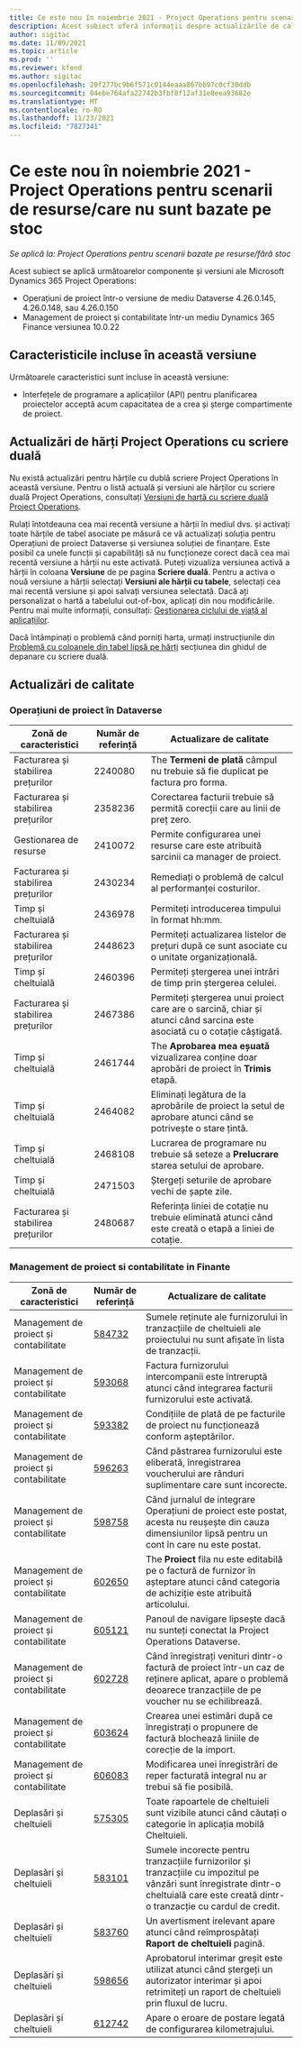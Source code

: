 ```yaml
---
title: Ce este nou în noiembrie 2021 - Project Operations pentru scenarii de resurse/care nu sunt bazate pe stoc
description: Acest subiect oferă informații despre actualizările de calitate care sunt disponibile în ediția din noiembrie 2021 a Operațiunilor de proiect pentru scenarii bazate pe resurse/nestoc.
author: sigitac
ms.date: 11/09/2021
ms.topic: article
ms.prod: ''
ms.reviewer: kfend
ms.author: sigitac
ms.openlocfilehash: 20f277bc9b6f571c0144eaaa867bb97c0cf30ddb
ms.sourcegitcommit: 04ebe764afa22742b3fbf8f12af31e8eea93682e
ms.translationtype: MT
ms.contentlocale: ro-RO
ms.lasthandoff: 11/23/2021
ms.locfileid: "7827341"
---
```

# <a name="whats-new-november-2021---project-operations-for-resourcenon-stocked-based-scenarios"></a>Ce este nou în noiembrie 2021 - Project Operations pentru scenarii de resurse/care nu sunt bazate pe stoc

*Se aplică la: Project Operations pentru scenarii bazate pe resurse/fără stoc*

Acest subiect se aplică următoarelor componente și versiuni ale Microsoft Dynamics 365 Project Operations:

- Operațiuni de proiect într-o versiune de mediu Dataverse 4.26.0.145, 4.26.0.148, sau 4.26.0.150
- Management de proiect și contabilitate într-un mediu Dynamics 365 Finance versiunea 10.0.22

## <a name="features-included-in-this-release"></a>Caracteristicile incluse în această versiune

Următoarele caracteristici sunt incluse în această versiune:

- Interfețele de programare a aplicațiilor (API) pentru planificarea proiectelor acceptă acum capacitatea de a crea și șterge compartimente de proiect.

## <a name="project-operations-dual-write-maps-updates"></a>Actualizări de hărți Project Operations cu scriere duală

Nu există actualizări pentru hărțile cu dublă scriere Project Operations în această versiune. Pentru o listă actuală și versiuni ale hărților cu scriere duală Project Operations, consultați [Versiuni de hartă cu scriere duală Project Operations](/dynamics365/project-operations/environment/resource-dual-write-maps).

Rulați întotdeauna cea mai recentă versiune a hărții în mediul dvs. și activați toate hărțile de tabel asociate pe măsură ce vă actualizați soluția pentru Operațiuni de proiect Dataverse și versiunea soluției de finanțare. Este posibil ca unele funcții și capabilități să nu funcționeze corect dacă cea mai recentă versiune a hărții nu este activată. Puteți vizualiza versiunea activă a hărții în coloana **Versiune** de pe pagina **Scriere duală**. Pentru a activa o nouă versiune a hărții selectați **Versiuni ale hărții cu tabele**, selectați cea mai recentă versiune și apoi salvați versiunea selectată. Dacă ați personalizat o hartă a tabelului out-of-box, aplicați din nou modificările. Pentru mai multe informații, consultați: [Gestionarea ciclului de viață al aplicațiilor](/dynamics365/fin-ops-core/dev-itpro/data-entities/dual-write/app-lifecycle-management).

Dacă întâmpinați o problemă când porniți harta, urmați instrucțiunile din [Problemă cu coloanele din tabel lipsă pe hărți](/dynamics365/fin-ops-core/dev-itpro/data-entities/dual-write/dual-write-troubleshooting-finops-upgrades#missing-table-columns-issue-on-maps) secțiunea din ghidul de depanare cu scriere duală.

## <a name="quality-updates"></a>Actualizări de calitate

### <a name="project-operations-in-dataverse"></a>Operațiuni de proiect în Dataverse

| Zonă de caracteristici | Număr de referință | Actualizare de calitate |
| --- | --- | --- |
| Facturarea și stabilirea prețurilor | 2240080 | The **Termeni de plată** câmpul nu trebuie să fie duplicat pe factura pro forma. |
| Facturarea și stabilirea prețurilor | 2358236 | Corectarea facturii trebuie să permită corecții care au linii de preț zero. |
| Gestionarea de resurse | 2410072 | Permite configurarea unei resurse care este atribuită sarcinii ca manager de proiect. |
| Facturarea și stabilirea prețurilor | 2430234 | Remediați o problemă de calcul al performanței costurilor. |
| Timp și cheltuială | 2436978 | Permiteți introducerea timpului în format hh:mm. |
| Facturarea și stabilirea prețurilor | 2448623 | Permiteți actualizarea listelor de prețuri după ce sunt asociate cu o unitate organizațională. |
| Timp și cheltuială | 2460396 | Permiteți ștergerea unei intrări de timp prin ștergerea celulei. |
| Facturarea și stabilirea prețurilor | 2467386 | Permiteți ștergerea unui proiect care are o sarcină, chiar și atunci când sarcina este asociată cu o cotație câștigată. |
| Timp și cheltuială | 2461744 | The **Aprobarea mea eșuată** vizualizarea conține doar aprobări de proiect în **Trimis** etapă. |
| Timp și cheltuială | 2464082 | Eliminați legătura de la aprobările de proiect la setul de aprobare atunci când se potrivește o stare țintă. |
| Timp și cheltuială | 2468108 | Lucrarea de programare nu trebuie să seteze a **Prelucrare** starea setului de aprobare. |
| Timp și cheltuială | 2471503 | Ștergeți seturile de aprobare vechi de șapte zile. |
| Facturarea și stabilirea prețurilor | 2480687 | Referința liniei de cotație nu trebuie eliminată atunci când este creată o etapă a liniei de cotație. |

### <a name="project-management-and-accounting-in-finance"></a>Management de proiect si contabilitate in Finante

| Zonă de caracteristici | Număr de referință | Actualizare de calitate |
| --- | --- | --- |
| Management de proiect și contabilitate | [584732](https://fix.lcs.dynamics.com/Issue/Details/?bugId=584732) | Sumele reținute ale furnizorului în tranzacțiile de cheltuieli ale proiectului nu sunt afișate în lista de tranzacții. |
| Management de proiect și contabilitate | [593068](https://fix.lcs.dynamics.com/Issue/Details/?bugId=593068) | Factura furnizorului intercompanii este întreruptă atunci când integrarea facturii furnizorului este activată. |
| Management de proiect și contabilitate | [593382](https://fix.lcs.dynamics.com/Issue/Details/?bugId=593382) | Condițiile de plată de pe facturile de proiect nu funcționează conform așteptărilor. |
| Management de proiect și contabilitate | [596263](https://fix.lcs.dynamics.com/Issue/Details/?bugId=596263) | Când păstrarea furnizorului este eliberată, înregistrarea voucherului are rânduri suplimentare care sunt incorecte. |
| Management de proiect și contabilitate | [598758](https://fix.lcs.dynamics.com/Issue/Details/?bugId=598758) | Când jurnalul de integrare Operațiuni de proiect este postat, acesta nu reușește din cauza dimensiunilor lipsă pentru un cont în care nu este postat. |
| Management de proiect și contabilitate | [602650](https://fix.lcs.dynamics.com/Issue/Details/?bugId=602650) | The **Proiect** fila nu este editabilă pe o factură de furnizor în așteptare atunci când categoria de achiziție este atribuită articolului. |
| Management de proiect și contabilitate | [605121](https://fix.lcs.dynamics.com/Issue/Details/?bugId=605121) | Panoul de navigare lipsește dacă nu sunteți conectat la Project Operations Dataverse. |
| Management de proiect și contabilitate | [602728](https://fix.lcs.dynamics.com/Issue/Details/?bugId=602728) | Când înregistrați venituri dintr-o factură de proiect într-un caz de reținere aplicat, apare o problemă deoarece tranzacțiile de pe voucher nu se echilibrează. |
| Management de proiect și contabilitate | [603624](https://fix.lcs.dynamics.com/Issue/Details/?bugId=603624) | Crearea unei estimări după ce înregistrați o propunere de factură blochează liniile de corecție de la import. |
| Management de proiect și contabilitate | [606083](https://fix.lcs.dynamics.com/Issue/Details/?bugId=606083) | Modificarea unei înregistrări de reper facturată integral nu ar trebui să fie posibilă. |
| Deplasări și cheltuieli | [575305](https://fix.lcs.dynamics.com/Issue/Details/?bugId=575305) | Toate rapoartele de cheltuieli sunt vizibile atunci când căutați o categorie în aplicația mobilă Cheltuieli. |
| Deplasări și cheltuieli | [583101](https://fix.lcs.dynamics.com/Issue/Details/?bugId=583101) | Sumele incorecte pentru tranzacțiile furnizorilor și tranzacțiile cu impozitul pe vânzări sunt înregistrate dintr-o cheltuială care este creată dintr-o tranzacție cu cardul de credit. |
| Deplasări și cheltuieli | [583760](https://fix.lcs.dynamics.com/Issue/Details/?bugId=583760) | Un avertisment irelevant apare atunci când reîmprospătați **Raport de cheltuieli** pagină. |
| Deplasări și cheltuieli | [598656](https://fix.lcs.dynamics.com/Issue/Details/?bugId=598656) | Aprobatorul interimar greșit este utilizat atunci când ștergeți un autorizator interimar și apoi retrimiteți un raport de cheltuieli prin fluxul de lucru. |
| Deplasări și cheltuieli | [612742](https://fix.lcs.dynamics.com/Issue/Details/?bugId=612742) | Apare o eroare de postare legată de configurarea kilometrajului. |
